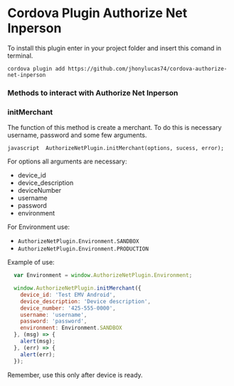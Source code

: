 # Cordova Plugin Authorize Net Inperson

To install this plugin enter in your project folder and insert this comand in terminal.

``cordova plugin add https://github.com/jhonylucas74/cordova-authorize-net-inperson``

### Methods to interact with Authorize Net Inperson

### initMerchant

The function of this method is create a merchant. To do this is necessary username, password and some few arguments.

``javascript 
  AuthorizeNetPlugin.initMerchant(options, sucess, error);
``

For options all arguments are necessary:
* device_id
* device_description
* deviceNumber
* username
* password
* environment

For Environment use:
*  `` AuthorizeNetPlugin.Environment.SANDBOX ``
* `` AuthorizeNetPlugin.Environment.PRODUCTION ``

Example of use:


```javascript
  var Environment = window.AuthorizeNetPlugin.Environment;

  window.AuthorizeNetPlugin.initMerchant({ 
    device_id: 'Test EMV Android',
    device_description: 'Device description',
    device_number: '425-555-0000',
    username: 'username',
    password: 'password',
    environment: Environment.SANDBOX
  }, (msg) => {
    alert(msg);
  }, (err) => {
    alert(err);
  });
```
Remember, use this only after device is ready.